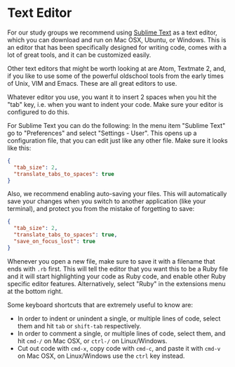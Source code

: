 # Text Editor

For our study groups we recommend using [Sublime Text](http://www.sublimetext.com)
as a text editor, which you can download and run on Mac OSX, Ubuntu, or
Windows. This is an editor that has been specifically designed for writing
code, comes with a lot of great tools, and it can be customized easily.

Other text editors that might be worth looking at are Atom, Textmate 2, and, if
you like to use some of the powerful oldschool tools from the early times of
Unix, VIM and Emacs. These are all great editors to use.

Whatever editor you use, you want it to insert 2 spaces when you hit the "tab"
key, i.e. when you want to indent your code. Make sure your editor is
configured to do this.

For Sublime Text you can do the following: In the menu item "Sublime Text" go
to "Preferences" and select "Settings - User". This opens up a configuration
file, that you can edit just like any other file. Make sure it looks like this:

```json
{
  "tab_size": 2,
  "translate_tabs_to_spaces": true
}
```

Also, we recommend enabling auto-saving your files. This will automatically
save your changes when you switch to another application (like your terminal),
and protect you from the mistake of forgetting to save:

```json
{
  "tab_size": 2,
  "translate_tabs_to_spaces": true,
  "save_on_focus_lost": true
}
```

Whenever you open a new file, make sure to save it with a filename that ends
with `.rb` first. This will tell the editor that you want this to be a Ruby
file and it will start highlighting your code as Ruby code, and enable other
Ruby specific editor features. Alternatively, select "Ruby" in the extensions
menu at the bottom right.

Some keyboard shortcuts that are extremely useful to know are:

* In order to indent or unindent a single, or multiple lines of code, select
  them and hit `tab` or `shift-tab` respectively.
* In order to comment a single, or multiple lines of code, select them, and
  hit `cmd-/` on Mac OSX, or `ctrl-/` on Linux/Windows.
* Cut out code with `cmd-x`, copy code with `cmd-c`, and paste it with
  `cmd-v` on Mac OSX, on Linux/Windows use the `ctrl` key instead.

